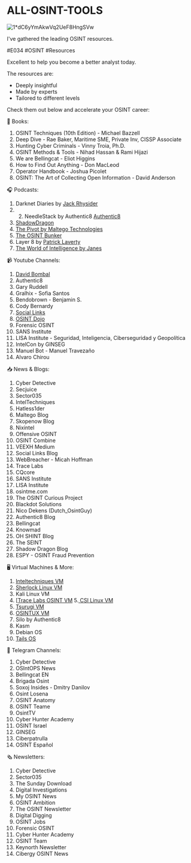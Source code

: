 # ALL-OSINT-TOOLS


![1*dC6yYmAkwVq2UeF8HngSVw](https://github.com/epdjsmit/ALL-OSINT-TOOLS/assets/2562712/7ff45f30-f151-4894-8615-2a8db2e59bf3)







I've gathered the leading OSINT resources.

#E034 #OSINT #Resources

Excellent to help you become a better analyst today.

The resources are:

- Deeply insightful
- Made by experts
- Tailored to different levels

Check them out below and accelerate your OSINT career:

📘 Books:

1. OSINT Techniques (10th Edition) - Michael Bazzell
2. Deep Dive - Rae Baker, Maritime SME, Private Inv, CISSP Associate
3. Hunting Cyber Criminals - Vinny Troia, Ph.D.
4. OSINT Methods & Tools - Nihad Hassan & Rami Hijazi
5. We are Bellingcat - Eliot Higgins
6. How to Find Out Anything - Don MacLeod
7. Operator Handbook - Joshua Picolet
8. OSINT: The Art of Collecting Open Information - David Anderson

🎧 Podcasts: 

1. Darknet Diaries by [Jack Rhysider](https://www.linkedin.com/in/jack-rhysider-02922a167/)
2. 2. NeedleStack by Authentic8 [Authentic8](https://www.linkedin.com/company/authentic8/)
3. [ShadowDragon](https://www.linkedin.com/company/shadowdragon/)
4. [The Pivot by Maltego Technologies](https://www.linkedin.com/company/maltego/)
5. [The OSINT Bunker](https://www.linkedin.com/company/the-osint-bunker/)
6. Layer 8 by [Patrick Laverty](https://www.linkedin.com/in/ACoAAACCOwcBPKr8EWcJSlRMUf6wIaj9S7IMgWY)
7. [The World of Intelligence by Janes](https://www.linkedin.com/company/janes-defence/)

📹 Youtube Channels:

1. [David Bombal](https://www.linkedin.com/in/ACoAAADcTIkBf90CLnZIorAAYmmE42zxxuWPCYY)
2. Authentic8
3. Gary Ruddell
4. Gralhix - Sofia Santos
5. Bendobrown - Benjamin S.
7. Cody Bernardy
8. [Social Links](https://www.linkedin.com/company/social-links/)
9. [OSINT Dojo](https://www.linkedin.com/company/osintdojo/)
10. Forensic OSINT
11. SANS Institute
12. LISA Institute - Seguridad, Inteligencia, Ciberseguridad y Geopolítica
13. IntelCon by GINSEG
14. Manuel Bot - Manuel Travezaño
15. Alvaro Chirou

📥 News & Blogs:

1. Cyber Detective
2. Secjuice
3. Sector035
4. IntelTechniques
5. Hatless1der
6. Maltego Blog
7. Skopenow Blog
8. Nixintel
9. Offensive OSINT
10. OSINT Combine
11. VEEXH Medium
12. Social Links Blog
13. WebBreacher - Micah Hoffman
14. Trace Labs
15. CQcore
16. SANS Institute
17. LISA Institute
18. osintme.com
19. The OSINT Curious Project
20. Blackdot Solutions
21. Nico Dekens (Dutch_OsintGuy)
22. Authentic8 Blog
23. Bellingcat
24. Knowmad
25. OH SHINT Blog
26. The SEINT
27. Shadow Dragon Blog
28. ESPY - OSINT Fraud Prevention

🖥 Virtual Machines & More:

1. [Inteltechniques VM](https://inteltechniques.com/blog/2019/01/25/buscador-2-0-osint-virtual-machine-released/)
2. [Sherlock Linux VM](https://www.sherlock-linux.org/en/download/)
3. Kali Linux VM
4. [[Trace Labs OSINT VM](https://www.tracelabs.org/initiatives/osint-vm)
5.[ CSI Linux VM](https://csilinux.com/csi-linux-downloads/)
6. [Tsurugi VM](https://tsurugi-linux.org)
7. [OSINTUX VM](https://github.com/tracelabs/tlosint-vm)
8. Silo by Authentic8
9. Kasm
10. Debian OS
11. [Tails OS](https://tails.net)

📲 Telegram Channels:

1. Cyber Detective
2. OSIntOPS News
3. Bellingcat EN
4. Brigada Osint
5. Soxoj Insides - Dmitry Danilov
6. Osint Losena
7. OSINT Anatomy
8. OSINT Teame
9. OsintTV
10. Cyber Hunter Academy
11. OSINT Israel
12. GINSEG
13. Ciberpatrulla
14. OSINT Español

🗞 Newsletters:

1. Cyber Detective
2. Sector035
3. The Sunday Download
4. Digital Investigations
5. My OSINT News
6. OSINT Ambition
7. The OSINT Newsletter
8. Digital Digging
9. OSINT Jobs
10. Forensic OSINT 
11. Cyber Hunter Academy
12. OSINT Team
13. Keynorth Newsletter
14. Cibergy OSINT News

